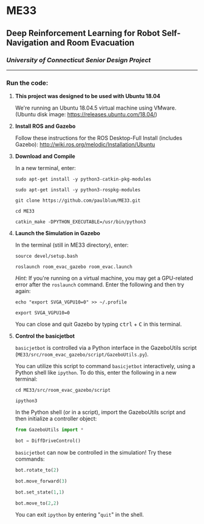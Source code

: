 # ME33

## **Deep Reinforcement Learning for Robot Self-Navigation and Room Evacuation**

### *University of Connecticut Senior Design Project*

---

### Run the code:

1. **This project was designed to be used with Ubuntu 18.04**

    We're running an Ubuntu 18.04.5 virtual machine using VMware. 
    (Ubuntu disk image: https://releases.ubuntu.com/18.04/)

2. **Install ROS and Gazebo**
    
    Follow these instructions for the ROS Desktop-Full Install (includes Gazebo): http://wiki.ros.org/melodic/Installation/Ubuntu

3. **Download and Compile**

    In a new terminal, enter:

    ```
    sudo apt-get install -y python3-catkin-pkg-modules

    sudo apt-get install -y python3-rospkg-modules

    git clone https://github.com/paulblum/ME33.git

    cd ME33

    catkin_make -DPYTHON_EXECUTABLE=/usr/bin/python3
    ```

4. **Launch the Simulation in Gazebo**

    In the terminal (still in ME33 directory), enter:

    ```
    source devel/setup.bash

    roslaunch room_evac_gazebo room_evac.launch
    ```

    *Hint:* If you're running on a virtual machine, you may get a GPU-related error after the `roslaunch` command. Enter the following and then try again:

    ```
    echo "export SVGA_VGPU10=0" >> ~/.profile

    export SVGA_VGPU10=0
    ```

    You can close and quit Gazebo by typing <kbd>ctrl</kbd> + <kbd>C</kbd> in this terminal.

5. **Control the basicjetbot**

    `basicjetbot` is controlled via a Python interface in the GazeboUtils script (`ME33/src/room_evac_gazebo/script/GazeboUtils.py`). 
    
    You can utilize this script to command `basicjetbot` interactively, using a Python shell like `ipython`. To do this, enter the following in a new terminal:

    ```
    cd ME33/src/room_evac_gazebo/script

    ipython3
    ```

    In the Python shell (or in a script), import the GazeboUtils script and then initialize a controller object:

    ```python
    from GazeboUtils import *

    bot = DiffDriveControl()
    ```

    `basicjetbot` can now be controlled in the simulation! Try these commands:
    
    ```python
    bot.rotate_to(2)

    bot.move_forward(3)

    bot.set_state(1,1)

    bot.move_to(2,2)
    ```

    You can exit `ipython` by entering "`quit`" in the shell.
